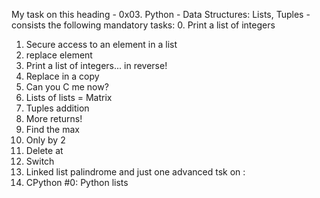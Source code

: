 My task on this heading - 0x03. Python - Data Structures: Lists, Tuples - consists the following mandatory tasks:
0. Print a list of integers
1. Secure access to an element in a list
2. replace element
3. Print a list of integers... in reverse!
4. Replace in a copy
5. Can you C me now?
6. Lists of lists = Matrix
7. Tuples addition
8. More returns!
9. Find the max
10. Only by 2
11. Delete at
12. Switch
13. Linked list palindrome
and just one advanced tsk on :
14. CPython #0: Python lists
